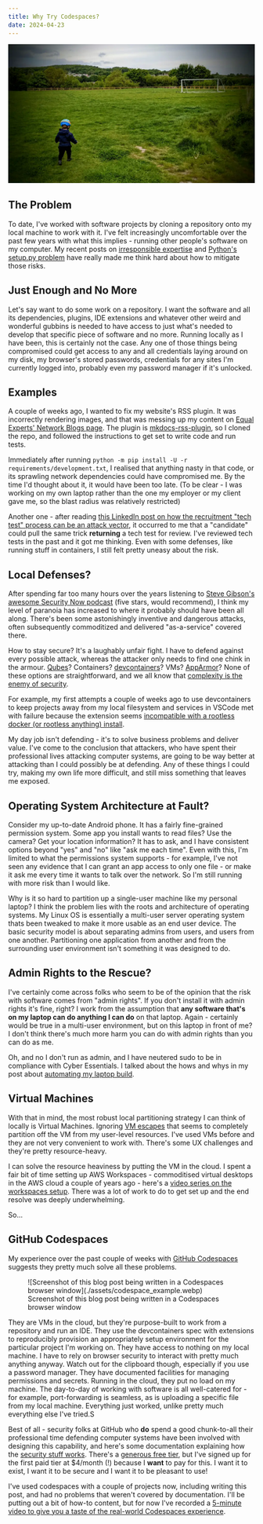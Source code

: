 ```yaml
---
title: Why Try Codespaces?
date: 2024-04-23
---
```


![A toddler running into an open field under a blue sky with goalposts in the distance. Credit: me](./assets/child_running.webp)



<!-- more -->

## The Problem

To date, I've worked with software projects by cloning a repository onto my local machine to work with it. I've felt increasingly uncomfortable over the past few years with what this implies - running other people's software on my computer. My recent posts on [irresponsible expertise](../2024-03-23-irresponsible-expertise-install-python-package/index.md) and [Python's setup.py problem](../2024-03-31-exploring-setup-py/index.md) have really made me think hard about how to mitigate those risks.

## Just Enough and No More

Let's say want to do some work on a repository. I want the software and all its dependencies, plugins, IDE extensions and whatever other weird and wonderful gubbins is needed to have access to just what's needed to develop that specific piece of software and no more. Running locally as I have been, this is certainly not the case. Any one of those things being compromised could get access to any and all credentials laying around on my disk, my browser's stored passwords, credentials for any sites I'm currently logged into, probably even my password manager if it's unlocked.

## Examples

A couple of weeks ago, I wanted to fix my website's RSS plugin. It was incorrectly rendering images, and that was messing up my content on [Equal Experts' Network Blogs page](https://www.equalexperts.com/network-blogs/). The plugin is [mkdocs-rss-plugin](https://github.com/Guts/mkdocs-rss-plugin), so I cloned the repo, and followed the instructions to get set to write code and run tests.

Immediately after running `python -m pip install -U -r requirements/development.txt`, I realised that anything nasty in that code, or its sprawling network dependencies could have compromised me. By the time I'd thought about it, it would have been too late. (To be clear - I was working on my own laptop rather than the one my employer or my client gave me, so the blast radius was relatively restricted)

Another one - after reading [this LinkedIn post on how the recruitment "tech test" process can be an attack vector](https://www.linkedin.com/feed/update/urn:li:activity:7178644736809836544/), it occurred to me that a "candidate" could pull the same trick **returning** a tech test for review. I've reviewed tech tests in the past and it got me thinking. Even with some defenses, like running stuff in containers, I still felt pretty uneasy about the risk.

## Local Defenses?

After spending far too many hours over the years listening to [Steve Gibson's awesome Security Now podcast](https://twit.tv/shows/security-now) (five stars, would recommend), I think my level of paranoia has increased to where it probably should have been all along. There's been some astonishingly inventive and dangerous attacks, often subsequently commoditized and delivered "as-a-service" covered there.

How to stay secure? It's a laughably unfair fight. I have to defend against every possible attack, whereas the attacker only needs to find one chink in the armour. [Qubes](https://www.qubes-os.org/)? Containers? [devcontainers](https://code.visualstudio.com/docs/devcontainers/containers)? VMs? [AppArmor](https://apparmor.net/)? None of these options are straightforward, and we all know that [complexity is the enemy of security](https://www.goodreads.com/quotes/7441842-complexity-is-the-worst-enemy-of-security-and-our-systems).

For example, my first attempts a couple of weeks ago to use devcontainers to keep projects away from my local filesystem and services in VSCode met with failure because the extension seems [incompatible with a rootless docker (or rootless anything) install](https://github.com/microsoft/vscode-remote-release/issues/7354).

My day job isn't defending - it's to solve business problems and deliver value. I've come to the conclusion that attackers, who have spent their professional lives attacking computer systems, are going to be way better at attacking than I could possibly be at defending. Any of these things I could try, making my own life more difficult, and still miss something that leaves me exposed.

## Operating System Architecture at Fault?

Consider my up-to-date Android phone. It has a fairly fine-grained permission system. Some app you install wants to read files? Use the camera? Get your location information? It has to ask, and I have consistent options beyond "yes" and "no" like "ask me each time". Even with this, I'm limited to what the permissions system supports - for example, I've not seen any evidence that I can grant an app access to only one file - or make it ask me every time it wants to talk over the network. So I'm still running with more risk than I would like.

Why is it so hard to partition up a single-user machine like my personal laptop? I think the problem lies with the roots and architecture of operating systems. My Linux OS is essentially a multi-user server operating system thats been tweaked to make it more usable as an end user device. The basic security model is about separating admins from users, and users from one another. Partitioning one application from another and from the surrounding user environment isn't something it was designed to do.

## Admin Rights to the Rescue?

I've certainly come across folks who seem to be of the opinion that the risk with software comes from "admin rights". If you don't install it with admin rights it's fine, right? I work from the assumption that **any software that's on my laptop can do anything I can do** on that laptop. Again - certainly would be true in a multi-user environment, but on this laptop in front of me? I don't think there's much more harm you can do with admin rights than you can do as me.

Oh, and no I don't run as admin, and I have neutered sudo to be in compliance with Cyber Essentials. I talked about the hows and whys in my post about [automating my laptop build](https://tempered.works/posts/2024/03/02/living-with-an-automated-laptop-build/#cyber-essentials).

## Virtual Machines

With that in mind, the most robust local partitioning strategy I can think of locally is Virtual Machines. Ignoring [VM escapes](https://en.wikipedia.org/wiki/Virtual_machine_escape) that seems to completely partition off the VM from my user-level resources. I've used VMs before and they are not very convenient to work with. There's some UX challenges and they're pretty resource-heavy.

I can solve the resource heaviness by putting the VM in the cloud. I spent a fair bit of time setting up AWS Workspaces - commoditised virtual desktops in the AWS cloud a couple of years ago - here's a [video series on the workspaces setup](https://youtu.be/rf8moSkS0U4?feature=shared). There was a lot of work to do to get set up and the end resolve was deeply underwhelming.

So...

## GitHub Codespaces

My experience over the past couple of weeks with [GitHub Codespaces](https://docs.github.com/en/codespaces/overview) suggests they pretty much solve all these problems.

<figure markdown="span">
  ![Screenshot of this blog post being written in a Codespaces browser window](./assets/codespace_example.webp)
  <figcaption>Screenshot of this blog post being written in a Codespaces browser window</figcaption>
</figure>

They are VMs in the cloud, but they're purpose-built to work from a repository and run an IDE. They use the devcontainers spec with extensions to reproducibly provision an appropriately setup environment for the particular project I'm working on. They have access to nothing on my local machine. I have to rely on browser security to interact with pretty much anything anyway. Watch out for the clipboard though, especially if you use a password manager. They have documented facilities for managing permissions and secrets. Running in the cloud, they put no load on my machine. The day-to-day of working with software is all well-catered for - for example, port-forwarding is seamless, as is uploading a specific file from my local machine. Everything just worked, unlike pretty much everything else I've tried.S

Best of all - security folks at GitHub who **do** spend a good chunk-to-all their professional time defending computer systems have been involved with designing this capability, and here's some documentation explaining how the [security stuff works](https://docs.github.com/en/codespaces/reference/security-in-github-codespaces). There's a [generous free tier](https://docs.github.com/en/codespaces/overview#billing-for-codespaces), but I've signed up for the first paid tier at $4/month (!) because I **want** to pay for this. I want it to exist, I want it to be secure and I want it to be pleasant to use!

I've used codespaces with a couple of projects now, including writing this post, and had no problems that weren't covered by documentation. I'll be putting out a bit of how-to content, but for now I've recorded a [5-minute video to give you a taste of the real-world Codespaces experience](https://youtu.be/88sPBtJp6gA?feature=shared).